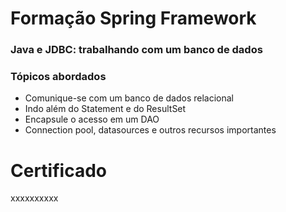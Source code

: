 # Formação Spring Framework

### Java e JDBC: trabalhando com um banco de dados

### Tópicos abordados

- Comunique-se com um banco de dados relacional
- Indo além do Statement e do ResultSet
- Encapsule o acesso em um DAO
- Connection pool, datasources e outros recursos importantes

# Certificado

xxxxxxxxxx
